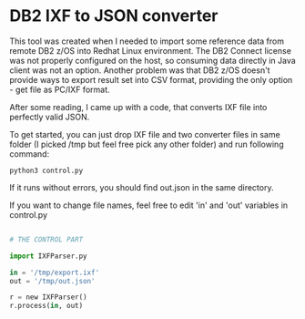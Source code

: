 # DB2 IXF to JSON converter

This tool was created when I needed to import some reference data from remote DB2 z/OS into Redhat Linux environment. The DB2 Connect license was not properly configured on the host, so consuming data directly in Java client was not an option. Another problem was that DB2 z/OS doesn't provide ways to export result set into CSV format, providing the only option - get file as PC/IXF format.

After some reading, I came up with a code, that converts IXF file into perfectly valid JSON.

To get started, you can just drop IXF file and two converter files in same folder (I picked /tmp but feel free pick any other folder) and run following command:

```
python3 control.py
```
If it runs without errors, you should find out.json in the same directory.

If you want to change file names, feel free to edit 'in' and 'out' variables in control.py

```python

# THE CONTROL PART

import IXFParser.py

in = '/tmp/export.ixf'
out = '/tmp/out.json'

r = new IXFParser()
r.process(in, out)
